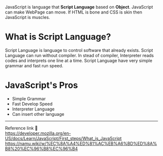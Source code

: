 JavaScript is language that **Script Language** based on **Object**. JavaScript can make WebPage can move. If HTML is bone and CSS is skin then JavaScript is muscles.
# What is Script Language?
Script Language is language to control software that already exists. Script Language can run without compiler. In stead of compiler, Interpreter reads codes and interprets one line at a time. Script Language have very simple grammar and fast run speed.

# JavaScript's Pros
- Simple Grammar
- Fast Develop Speed
- Interpreter Language
- Can insert other language

---
Reference link 🙂    
https://developer.mozilla.org/en-US/docs/Learn/JavaScript/First_steps/What_is_JavaScript       
https://namu.wiki/w/%EC%8A%A4%ED%81%AC%EB%A6%BD%ED%8A%B8%20%EC%96%B8%EC%96%B4